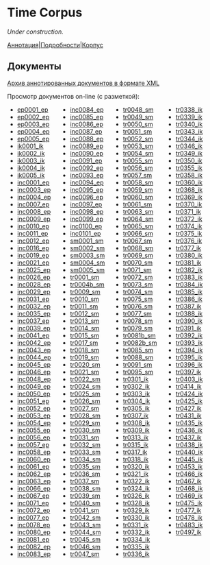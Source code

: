 # Time Corpus

*Under construction.*

[Аннотация](https://yes2helen.github.io/RuTimeCor/index.html)|[Подробности](https://yes2helen.github.io/RuTimeCor/details.html)|[Корпус](https://yes2helen.github.io/RuTimeCor/files.html)

## Документы

[Архив аннотированных документов в формате XML](https://yes2helen.github.io/RuTimeCor/files/docs_xml.zip)

Просмотр документов on-line (с разметкой):

<ul style="columns: 4">
<li><a href="https:\\yes2helen.github.io\RuTimeCor\/files/ep0001_ep.html">ep0001_ep</a></li>
<li><a href="https:\\yes2helen.github.io\RuTimeCor\/files/ep0002_ep.html">ep0002_ep</a></li>
<li><a href="https:\\yes2helen.github.io\RuTimeCor\/files/ep0003_ep.html">ep0003_ep</a></li>
<li><a href="https:\\yes2helen.github.io\RuTimeCor\/files/ep0004_ep.html">ep0004_ep</a></li>
<li><a href="https:\\yes2helen.github.io\RuTimeCor\/files/ep0005_ep.html">ep0005_ep</a></li>
<li><a href="https:\\yes2helen.github.io\RuTimeCor\/files/ik0001_ik.html">ik0001_ik</a></li>
<li><a href="https:\\yes2helen.github.io\RuTimeCor\/files/ik0002_ik.html">ik0002_ik</a></li>
<li><a href="https:\\yes2helen.github.io\RuTimeCor\/files/ik0003_ik.html">ik0003_ik</a></li>
<li><a href="https:\\yes2helen.github.io\RuTimeCor\/files/ik0004_ik.html">ik0004_ik</a></li>
<li><a href="https:\\yes2helen.github.io\RuTimeCor\/files/ik0005_ik.html">ik0005_ik</a></li>
<li><a href="https:\\yes2helen.github.io\RuTimeCor\/files/inc0001_ep.html">inc0001_ep</a></li>
<li><a href="https:\\yes2helen.github.io\RuTimeCor\/files/inc0003_ep.html">inc0003_ep</a></li>
<li><a href="https:\\yes2helen.github.io\RuTimeCor\/files/inc0004_ep.html">inc0004_ep</a></li>
<li><a href="https:\\yes2helen.github.io\RuTimeCor\/files/inc0007_ep.html">inc0007_ep</a></li>
<li><a href="https:\\yes2helen.github.io\RuTimeCor\/files/inc0008_ep.html">inc0008_ep</a></li>
<li><a href="https:\\yes2helen.github.io\RuTimeCor\/files/inc0009_ep.html">inc0009_ep</a></li>
<li><a href="https:\\yes2helen.github.io\RuTimeCor\/files/inc0010_ep.html">inc0010_ep</a></li>
<li><a href="https:\\yes2helen.github.io\RuTimeCor\/files/inc0011_ep.html">inc0011_ep</a></li>
<li><a href="https:\\yes2helen.github.io\RuTimeCor\/files/inc0012_ep.html">inc0012_ep</a></li>
<li><a href="https:\\yes2helen.github.io\RuTimeCor\/files/inc0016_ep.html">inc0016_ep</a></li>
<li><a href="https:\\yes2helen.github.io\RuTimeCor\/files/inc0019_ep.html">inc0019_ep</a></li>
<li><a href="https:\\yes2helen.github.io\RuTimeCor\/files/inc0021_ep.html">inc0021_ep</a></li>
<li><a href="https:\\yes2helen.github.io\RuTimeCor\/files/inc0025_ep.html">inc0025_ep</a></li>
<li><a href="https:\\yes2helen.github.io\RuTimeCor\/files/inc0026_ep.html">inc0026_ep</a></li>
<li><a href="https:\\yes2helen.github.io\RuTimeCor\/files/inc0028_ep.html">inc0028_ep</a></li>
<li><a href="https:\\yes2helen.github.io\RuTimeCor\/files/inc0029_ep.html">inc0029_ep</a></li>
<li><a href="https:\\yes2helen.github.io\RuTimeCor\/files/inc0031_ep.html">inc0031_ep</a></li>
<li><a href="https:\\yes2helen.github.io\RuTimeCor\/files/inc0032_ep.html">inc0032_ep</a></li>
<li><a href="https:\\yes2helen.github.io\RuTimeCor\/files/inc0035_ep.html">inc0035_ep</a></li>
<li><a href="https:\\yes2helen.github.io\RuTimeCor\/files/inc0037_ep.html">inc0037_ep</a></li>
<li><a href="https:\\yes2helen.github.io\RuTimeCor\/files/inc0039_ep.html">inc0039_ep</a></li>
<li><a href="https:\\yes2helen.github.io\RuTimeCor\/files/inc0041_ep.html">inc0041_ep</a></li>
<li><a href="https:\\yes2helen.github.io\RuTimeCor\/files/inc0042_ep.html">inc0042_ep</a></li>
<li><a href="https:\\yes2helen.github.io\RuTimeCor\/files/inc0043_ep.html">inc0043_ep</a></li>
<li><a href="https:\\yes2helen.github.io\RuTimeCor\/files/inc0044_ep.html">inc0044_ep</a></li>
<li><a href="https:\\yes2helen.github.io\RuTimeCor\/files/inc0045_ep.html">inc0045_ep</a></li>
<li><a href="https:\\yes2helen.github.io\RuTimeCor\/files/inc0046_ep.html">inc0046_ep</a></li>
<li><a href="https:\\yes2helen.github.io\RuTimeCor\/files/inc0048_ep.html">inc0048_ep</a></li>
<li><a href="https:\\yes2helen.github.io\RuTimeCor\/files/inc0049_ep.html">inc0049_ep</a></li>
<li><a href="https:\\yes2helen.github.io\RuTimeCor\/files/inc0050_ep.html">inc0050_ep</a></li>
<li><a href="https:\\yes2helen.github.io\RuTimeCor\/files/inc0051_ep.html">inc0051_ep</a></li>
<li><a href="https:\\yes2helen.github.io\RuTimeCor\/files/inc0052_ep.html">inc0052_ep</a></li>
<li><a href="https:\\yes2helen.github.io\RuTimeCor\/files/inc0053_ep.html">inc0053_ep</a></li>
<li><a href="https:\\yes2helen.github.io\RuTimeCor\/files/inc0054_ep.html">inc0054_ep</a></li>
<li><a href="https:\\yes2helen.github.io\RuTimeCor\/files/inc0055_ep.html">inc0055_ep</a></li>
<li><a href="https:\\yes2helen.github.io\RuTimeCor\/files/inc0056_ep.html">inc0056_ep</a></li>
<li><a href="https:\\yes2helen.github.io\RuTimeCor\/files/inc0057_ep.html">inc0057_ep</a></li>
<li><a href="https:\\yes2helen.github.io\RuTimeCor\/files/inc0058_ep.html">inc0058_ep</a></li>
<li><a href="https:\\yes2helen.github.io\RuTimeCor\/files/inc0060_ep.html">inc0060_ep</a></li>
<li><a href="https:\\yes2helen.github.io\RuTimeCor\/files/inc0061_ep.html">inc0061_ep</a></li>
<li><a href="https:\\yes2helen.github.io\RuTimeCor\/files/inc0062_ep.html">inc0062_ep</a></li>
<li><a href="https:\\yes2helen.github.io\RuTimeCor\/files/inc0063_ep.html">inc0063_ep</a></li>
<li><a href="https:\\yes2helen.github.io\RuTimeCor\/files/inc0066_ep.html">inc0066_ep</a></li>
<li><a href="https:\\yes2helen.github.io\RuTimeCor\/files/inc0067_ep.html">inc0067_ep</a></li>
<li><a href="https:\\yes2helen.github.io\RuTimeCor\/files/inc0071_ep.html">inc0071_ep</a></li>
<li><a href="https:\\yes2helen.github.io\RuTimeCor\/files/inc0072_ep.html">inc0072_ep</a></li>
<li><a href="https:\\yes2helen.github.io\RuTimeCor\/files/inc0077_ep.html">inc0077_ep</a></li>
<li><a href="https:\\yes2helen.github.io\RuTimeCor\/files/inc0078_ep.html">inc0078_ep</a></li>
<li><a href="https:\\yes2helen.github.io\RuTimeCor\/files/inc0080_ep.html">inc0080_ep</a></li>
<li><a href="https:\\yes2helen.github.io\RuTimeCor\/files/inc0081_ep.html">inc0081_ep</a></li>
<li><a href="https:\\yes2helen.github.io\RuTimeCor\/files/inc0082_ep.html">inc0082_ep</a></li>
<li><a href="https:\\yes2helen.github.io\RuTimeCor\/files/inc0083_ep.html">inc0083_ep</a></li>
<li><a href="https:\\yes2helen.github.io\RuTimeCor\/files/inc0084_ep.html">inc0084_ep</a></li>
<li><a href="https:\\yes2helen.github.io\RuTimeCor\/files/inc0085_ep.html">inc0085_ep</a></li>
<li><a href="https:\\yes2helen.github.io\RuTimeCor\/files/inc0086_ep.html">inc0086_ep</a></li>
<li><a href="https:\\yes2helen.github.io\RuTimeCor\/files/inc0087_ep.html">inc0087_ep</a></li>
<li><a href="https:\\yes2helen.github.io\RuTimeCor\/files/inc0088_ep.html">inc0088_ep</a></li>
<li><a href="https:\\yes2helen.github.io\RuTimeCor\/files/inc0089_ep.html">inc0089_ep</a></li>
<li><a href="https:\\yes2helen.github.io\RuTimeCor\/files/inc0090_ep.html">inc0090_ep</a></li>
<li><a href="https:\\yes2helen.github.io\RuTimeCor\/files/inc0091_ep.html">inc0091_ep</a></li>
<li><a href="https:\\yes2helen.github.io\RuTimeCor\/files/inc0092_ep.html">inc0092_ep</a></li>
<li><a href="https:\\yes2helen.github.io\RuTimeCor\/files/inc0093_ep.html">inc0093_ep</a></li>
<li><a href="https:\\yes2helen.github.io\RuTimeCor\/files/inc0094_ep.html">inc0094_ep</a></li>
<li><a href="https:\\yes2helen.github.io\RuTimeCor\/files/inc0095_ep.html">inc0095_ep</a></li>
<li><a href="https:\\yes2helen.github.io\RuTimeCor\/files/inc0096_ep.html">inc0096_ep</a></li>
<li><a href="https:\\yes2helen.github.io\RuTimeCor\/files/inc0097_ep.html">inc0097_ep</a></li>
<li><a href="https:\\yes2helen.github.io\RuTimeCor\/files/inc0098_ep.html">inc0098_ep</a></li>
<li><a href="https:\\yes2helen.github.io\RuTimeCor\/files/inc0099_ep.html">inc0099_ep</a></li>
<li><a href="https:\\yes2helen.github.io\RuTimeCor\/files/inc0100_ep.html">inc0100_ep</a></li>
<li><a href="https:\\yes2helen.github.io\RuTimeCor\/files/inc0101_ep.html">inc0101_ep</a></li>
<li><a href="https:\\yes2helen.github.io\RuTimeCor\/files/sm0001_sm.html">sm0001_sm</a></li>
<li><a href="https:\\yes2helen.github.io\RuTimeCor\/files/sm0002_sm.html">sm0002_sm</a></li>
<li><a href="https:\\yes2helen.github.io\RuTimeCor\/files/sm0003_sm.html">sm0003_sm</a></li>
<li><a href="https:\\yes2helen.github.io\RuTimeCor\/files/sm0004_sm.html">sm0004_sm</a></li>
<li><a href="https:\\yes2helen.github.io\RuTimeCor\/files/sm0005_sm.html">sm0005_sm</a></li>
<li><a href="https:\\yes2helen.github.io\RuTimeCor\/files/tr0001_sm.html">tr0001_sm</a></li>
<li><a href="https:\\yes2helen.github.io\RuTimeCor\/files/tr0004b_sm.html">tr0004b_sm</a></li>
<li><a href="https:\\yes2helen.github.io\RuTimeCor\/files/tr0009_sm.html">tr0009_sm</a></li>
<li><a href="https:\\yes2helen.github.io\RuTimeCor\/files/tr0010_sm.html">tr0010_sm</a></li>
<li><a href="https:\\yes2helen.github.io\RuTimeCor\/files/tr0011_sm.html">tr0011_sm</a></li>
<li><a href="https:\\yes2helen.github.io\RuTimeCor\/files/tr0012_sm.html">tr0012_sm</a></li>
<li><a href="https:\\yes2helen.github.io\RuTimeCor\/files/tr0013_sm.html">tr0013_sm</a></li>
<li><a href="https:\\yes2helen.github.io\RuTimeCor\/files/tr0014_sm.html">tr0014_sm</a></li>
<li><a href="https:\\yes2helen.github.io\RuTimeCor\/files/tr0015_sm.html">tr0015_sm</a></li>
<li><a href="https:\\yes2helen.github.io\RuTimeCor\/files/tr0017_sm.html">tr0017_sm</a></li>
<li><a href="https:\\yes2helen.github.io\RuTimeCor\/files/tr0018_sm.html">tr0018_sm</a></li>
<li><a href="https:\\yes2helen.github.io\RuTimeCor\/files/tr0019_sm.html">tr0019_sm</a></li>
<li><a href="https:\\yes2helen.github.io\RuTimeCor\/files/tr0020_sm.html">tr0020_sm</a></li>
<li><a href="https:\\yes2helen.github.io\RuTimeCor\/files/tr0021_sm.html">tr0021_sm</a></li>
<li><a href="https:\\yes2helen.github.io\RuTimeCor\/files/tr0022_sm.html">tr0022_sm</a></li>
<li><a href="https:\\yes2helen.github.io\RuTimeCor\/files/tr0024_sm.html">tr0024_sm</a></li>
<li><a href="https:\\yes2helen.github.io\RuTimeCor\/files/tr0025_sm.html">tr0025_sm</a></li>
<li><a href="https:\\yes2helen.github.io\RuTimeCor\/files/tr0026_sm.html">tr0026_sm</a></li>
<li><a href="https:\\yes2helen.github.io\RuTimeCor\/files/tr0027_sm.html">tr0027_sm</a></li>
<li><a href="https:\\yes2helen.github.io\RuTimeCor\/files/tr0028_sm.html">tr0028_sm</a></li>
<li><a href="https:\\yes2helen.github.io\RuTimeCor\/files/tr0029_sm.html">tr0029_sm</a></li>
<li><a href="https:\\yes2helen.github.io\RuTimeCor\/files/tr0030_sm.html">tr0030_sm</a></li>
<li><a href="https:\\yes2helen.github.io\RuTimeCor\/files/tr0031_sm.html">tr0031_sm</a></li>
<li><a href="https:\\yes2helen.github.io\RuTimeCor\/files/tr0032_sm.html">tr0032_sm</a></li>
<li><a href="https:\\yes2helen.github.io\RuTimeCor\/files/tr0033_sm.html">tr0033_sm</a></li>
<li><a href="https:\\yes2helen.github.io\RuTimeCor\/files/tr0034_sm.html">tr0034_sm</a></li>
<li><a href="https:\\yes2helen.github.io\RuTimeCor\/files/tr0035_sm.html">tr0035_sm</a></li>
<li><a href="https:\\yes2helen.github.io\RuTimeCor\/files/tr0036_sm.html">tr0036_sm</a></li>
<li><a href="https:\\yes2helen.github.io\RuTimeCor\/files/tr0037_sm.html">tr0037_sm</a></li>
<li><a href="https:\\yes2helen.github.io\RuTimeCor\/files/tr0038_sm.html">tr0038_sm</a></li>
<li><a href="https:\\yes2helen.github.io\RuTimeCor\/files/tr0039_sm.html">tr0039_sm</a></li>
<li><a href="https:\\yes2helen.github.io\RuTimeCor\/files/tr0040_sm.html">tr0040_sm</a></li>
<li><a href="https:\\yes2helen.github.io\RuTimeCor\/files/tr0041_sm.html">tr0041_sm</a></li>
<li><a href="https:\\yes2helen.github.io\RuTimeCor\/files/tr0042_sm.html">tr0042_sm</a></li>
<li><a href="https:\\yes2helen.github.io\RuTimeCor\/files/tr0043_sm.html">tr0043_sm</a></li>
<li><a href="https:\\yes2helen.github.io\RuTimeCor\/files/tr0044_sm.html">tr0044_sm</a></li>
<li><a href="https:\\yes2helen.github.io\RuTimeCor\/files/tr0045_sm.html">tr0045_sm</a></li>
<li><a href="https:\\yes2helen.github.io\RuTimeCor\/files/tr0046_sm.html">tr0046_sm</a></li>
<li><a href="https:\\yes2helen.github.io\RuTimeCor\/files/tr0047_sm.html">tr0047_sm</a></li>
<li><a href="https:\\yes2helen.github.io\RuTimeCor\/files/tr0048_sm.html">tr0048_sm</a></li>
<li><a href="https:\\yes2helen.github.io\RuTimeCor\/files/tr0049_sm.html">tr0049_sm</a></li>
<li><a href="https:\\yes2helen.github.io\RuTimeCor\/files/tr0050_sm.html">tr0050_sm</a></li>
<li><a href="https:\\yes2helen.github.io\RuTimeCor\/files/tr0051_sm.html">tr0051_sm</a></li>
<li><a href="https:\\yes2helen.github.io\RuTimeCor\/files/tr0052_sm.html">tr0052_sm</a></li>
<li><a href="https:\\yes2helen.github.io\RuTimeCor\/files/tr0053_sm.html">tr0053_sm</a></li>
<li><a href="https:\\yes2helen.github.io\RuTimeCor\/files/tr0054_sm.html">tr0054_sm</a></li>
<li><a href="https:\\yes2helen.github.io\RuTimeCor\/files/tr0055_sm.html">tr0055_sm</a></li>
<li><a href="https:\\yes2helen.github.io\RuTimeCor\/files/tr0056_sm.html">tr0056_sm</a></li>
<li><a href="https:\\yes2helen.github.io\RuTimeCor\/files/tr0057_sm.html">tr0057_sm</a></li>
<li><a href="https:\\yes2helen.github.io\RuTimeCor\/files/tr0058_sm.html">tr0058_sm</a></li>
<li><a href="https:\\yes2helen.github.io\RuTimeCor\/files/tr0059_sm.html">tr0059_sm</a></li>
<li><a href="https:\\yes2helen.github.io\RuTimeCor\/files/tr0060_sm.html">tr0060_sm</a></li>
<li><a href="https:\\yes2helen.github.io\RuTimeCor\/files/tr0061_sm.html">tr0061_sm</a></li>
<li><a href="https:\\yes2helen.github.io\RuTimeCor\/files/tr0063_sm.html">tr0063_sm</a></li>
<li><a href="https:\\yes2helen.github.io\RuTimeCor\/files/tr0064_sm.html">tr0064_sm</a></li>
<li><a href="https:\\yes2helen.github.io\RuTimeCor\/files/tr0065_sm.html">tr0065_sm</a></li>
<li><a href="https:\\yes2helen.github.io\RuTimeCor\/files/tr0066_sm.html">tr0066_sm</a></li>
<li><a href="https:\\yes2helen.github.io\RuTimeCor\/files/tr0067_sm.html">tr0067_sm</a></li>
<li><a href="https:\\yes2helen.github.io\RuTimeCor\/files/tr0068_sm.html">tr0068_sm</a></li>
<li><a href="https:\\yes2helen.github.io\RuTimeCor\/files/tr0069_sm.html">tr0069_sm</a></li>
<li><a href="https:\\yes2helen.github.io\RuTimeCor\/files/tr0070_sm.html">tr0070_sm</a></li>
<li><a href="https:\\yes2helen.github.io\RuTimeCor\/files/tr0071_sm.html">tr0071_sm</a></li>
<li><a href="https:\\yes2helen.github.io\RuTimeCor\/files/tr0072_sm.html">tr0072_sm</a></li>
<li><a href="https:\\yes2helen.github.io\RuTimeCor\/files/tr0073_sm.html">tr0073_sm</a></li>
<li><a href="https:\\yes2helen.github.io\RuTimeCor\/files/tr0074_sm.html">tr0074_sm</a></li>
<li><a href="https:\\yes2helen.github.io\RuTimeCor\/files/tr0075_sm.html">tr0075_sm</a></li>
<li><a href="https:\\yes2helen.github.io\RuTimeCor\/files/tr0076_sm.html">tr0076_sm</a></li>
<li><a href="https:\\yes2helen.github.io\RuTimeCor\/files/tr0077_sm.html">tr0077_sm</a></li>
<li><a href="https:\\yes2helen.github.io\RuTimeCor\/files/tr0078_sm.html">tr0078_sm</a></li>
<li><a href="https:\\yes2helen.github.io\RuTimeCor\/files/tr0079_sm.html">tr0079_sm</a></li>
<li><a href="https:\\yes2helen.github.io\RuTimeCor\/files/tr0081b_sm.html">tr0081b_sm</a></li>
<li><a href="https:\\yes2helen.github.io\RuTimeCor\/files/tr0082b_sm.html">tr0082b_sm</a></li>
<li><a href="https:\\yes2helen.github.io\RuTimeCor\/files/tr0085_sm.html">tr0085_sm</a></li>
<li><a href="https:\\yes2helen.github.io\RuTimeCor\/files/tr0088_sm.html">tr0088_sm</a></li>
<li><a href="https:\\yes2helen.github.io\RuTimeCor\/files/tr0091_sm.html">tr0091_sm</a></li>
<li><a href="https:\\yes2helen.github.io\RuTimeCor\/files/tr0095_sm.html">tr0095_sm</a></li>
<li><a href="https:\\yes2helen.github.io\RuTimeCor\/files/tr0301_ik.html">tr0301_ik</a></li>
<li><a href="https:\\yes2helen.github.io\RuTimeCor\/files/tr0302_ik.html">tr0302_ik</a></li>
<li><a href="https:\\yes2helen.github.io\RuTimeCor\/files/tr0303_ik.html">tr0303_ik</a></li>
<li><a href="https:\\yes2helen.github.io\RuTimeCor\/files/tr0304_ik.html">tr0304_ik</a></li>
<li><a href="https:\\yes2helen.github.io\RuTimeCor\/files/tr0305_ik.html">tr0305_ik</a></li>
<li><a href="https:\\yes2helen.github.io\RuTimeCor\/files/tr0307_ik.html">tr0307_ik</a></li>
<li><a href="https:\\yes2helen.github.io\RuTimeCor\/files/tr0308_ik.html">tr0308_ik</a></li>
<li><a href="https:\\yes2helen.github.io\RuTimeCor\/files/tr0309_ik.html">tr0309_ik</a></li>
<li><a href="https:\\yes2helen.github.io\RuTimeCor\/files/tr0313_ik.html">tr0313_ik</a></li>
<li><a href="https:\\yes2helen.github.io\RuTimeCor\/files/tr0315_ik.html">tr0315_ik</a></li>
<li><a href="https:\\yes2helen.github.io\RuTimeCor\/files/tr0317_ik.html">tr0317_ik</a></li>
<li><a href="https:\\yes2helen.github.io\RuTimeCor\/files/tr0318_ik.html">tr0318_ik</a></li>
<li><a href="https:\\yes2helen.github.io\RuTimeCor\/files/tr0320_ik.html">tr0320_ik</a></li>
<li><a href="https:\\yes2helen.github.io\RuTimeCor\/files/tr0321_ik.html">tr0321_ik</a></li>
<li><a href="https:\\yes2helen.github.io\RuTimeCor\/files/tr0322_ik.html">tr0322_ik</a></li>
<li><a href="https:\\yes2helen.github.io\RuTimeCor\/files/tr0324_ik.html">tr0324_ik</a></li>
<li><a href="https:\\yes2helen.github.io\RuTimeCor\/files/tr0326_ik.html">tr0326_ik</a></li>
<li><a href="https:\\yes2helen.github.io\RuTimeCor\/files/tr0328_ik.html">tr0328_ik</a></li>
<li><a href="https:\\yes2helen.github.io\RuTimeCor\/files/tr0329_ik.html">tr0329_ik</a></li>
<li><a href="https:\\yes2helen.github.io\RuTimeCor\/files/tr0330_ik.html">tr0330_ik</a></li>
<li><a href="https:\\yes2helen.github.io\RuTimeCor\/files/tr0331_ik.html">tr0331_ik</a></li>
<li><a href="https:\\yes2helen.github.io\RuTimeCor\/files/tr0332_ik.html">tr0332_ik</a></li>
<li><a href="https:\\yes2helen.github.io\RuTimeCor\/files/tr0334_ik.html">tr0334_ik</a></li>
<li><a href="https:\\yes2helen.github.io\RuTimeCor\/files/tr0335_ik.html">tr0335_ik</a></li>
<li><a href="https:\\yes2helen.github.io\RuTimeCor\/files/tr0336_ik.html">tr0336_ik</a></li>
<li><a href="https:\\yes2helen.github.io\RuTimeCor\/files/tr0338_ik.html">tr0338_ik</a></li>
<li><a href="https:\\yes2helen.github.io\RuTimeCor\/files/tr0339_ik.html">tr0339_ik</a></li>
<li><a href="https:\\yes2helen.github.io\RuTimeCor\/files/tr0340_ik.html">tr0340_ik</a></li>
<li><a href="https:\\yes2helen.github.io\RuTimeCor\/files/tr0343_ik.html">tr0343_ik</a></li>
<li><a href="https:\\yes2helen.github.io\RuTimeCor\/files/tr0344_ik.html">tr0344_ik</a></li>
<li><a href="https:\\yes2helen.github.io\RuTimeCor\/files/tr0346_ik.html">tr0346_ik</a></li>
<li><a href="https:\\yes2helen.github.io\RuTimeCor\/files/tr0349_ik.html">tr0349_ik</a></li>
<li><a href="https:\\yes2helen.github.io\RuTimeCor\/files/tr0350_ik.html">tr0350_ik</a></li>
<li><a href="https:\\yes2helen.github.io\RuTimeCor\/files/tr0355_ik.html">tr0355_ik</a></li>
<li><a href="https:\\yes2helen.github.io\RuTimeCor\/files/tr0358_ik.html">tr0358_ik</a></li>
<li><a href="https:\\yes2helen.github.io\RuTimeCor\/files/tr0360_ik.html">tr0360_ik</a></li>
<li><a href="https:\\yes2helen.github.io\RuTimeCor\/files/tr0368_ik.html">tr0368_ik</a></li>
<li><a href="https:\\yes2helen.github.io\RuTimeCor\/files/tr0369_ik.html">tr0369_ik</a></li>
<li><a href="https:\\yes2helen.github.io\RuTimeCor\/files/tr0370_ik.html">tr0370_ik</a></li>
<li><a href="https:\\yes2helen.github.io\RuTimeCor\/files/tr0371_ik.html">tr0371_ik</a></li>
<li><a href="https:\\yes2helen.github.io\RuTimeCor\/files/tr0372_ik.html">tr0372_ik</a></li>
<li><a href="https:\\yes2helen.github.io\RuTimeCor\/files/tr0374_ik.html">tr0374_ik</a></li>
<li><a href="https:\\yes2helen.github.io\RuTimeCor\/files/tr0375_ik.html">tr0375_ik</a></li>
<li><a href="https:\\yes2helen.github.io\RuTimeCor\/files/tr0376_ik.html">tr0376_ik</a></li>
<li><a href="https:\\yes2helen.github.io\RuTimeCor\/files/tr0377_ik.html">tr0377_ik</a></li>
<li><a href="https:\\yes2helen.github.io\RuTimeCor\/files/tr0380_ik.html">tr0380_ik</a></li>
<li><a href="https:\\yes2helen.github.io\RuTimeCor\/files/tr0381_ik.html">tr0381_ik</a></li>
<li><a href="https:\\yes2helen.github.io\RuTimeCor\/files/tr0382_ik.html">tr0382_ik</a></li>
<li><a href="https:\\yes2helen.github.io\RuTimeCor\/files/tr0383_ik.html">tr0383_ik</a></li>
<li><a href="https:\\yes2helen.github.io\RuTimeCor\/files/tr0384_ik.html">tr0384_ik</a></li>
<li><a href="https:\\yes2helen.github.io\RuTimeCor\/files/tr0385_ik.html">tr0385_ik</a></li>
<li><a href="https:\\yes2helen.github.io\RuTimeCor\/files/tr0386_ik.html">tr0386_ik</a></li>
<li><a href="https:\\yes2helen.github.io\RuTimeCor\/files/tr0387_ik.html">tr0387_ik</a></li>
<li><a href="https:\\yes2helen.github.io\RuTimeCor\/files/tr0388_ik.html">tr0388_ik</a></li>
<li><a href="https:\\yes2helen.github.io\RuTimeCor\/files/tr0390_ik.html">tr0390_ik</a></li>
<li><a href="https:\\yes2helen.github.io\RuTimeCor\/files/tr0391_ik.html">tr0391_ik</a></li>
<li><a href="https:\\yes2helen.github.io\RuTimeCor\/files/tr0392_ik.html">tr0392_ik</a></li>
<li><a href="https:\\yes2helen.github.io\RuTimeCor\/files/tr0393_ik.html">tr0393_ik</a></li>
<li><a href="https:\\yes2helen.github.io\RuTimeCor\/files/tr0394_ik.html">tr0394_ik</a></li>
<li><a href="https:\\yes2helen.github.io\RuTimeCor\/files/tr0395_ik.html">tr0395_ik</a></li>
<li><a href="https:\\yes2helen.github.io\RuTimeCor\/files/tr0396_ik.html">tr0396_ik</a></li>
<li><a href="https:\\yes2helen.github.io\RuTimeCor\/files/tr0397_ik.html">tr0397_ik</a></li>
<li><a href="https:\\yes2helen.github.io\RuTimeCor\/files/tr0403_ik.html">tr0403_ik</a></li>
<li><a href="https:\\yes2helen.github.io\RuTimeCor\/files/tr0414_ik.html">tr0414_ik</a></li>
<li><a href="https:\\yes2helen.github.io\RuTimeCor\/files/tr0424_ik.html">tr0424_ik</a></li>
<li><a href="https:\\yes2helen.github.io\RuTimeCor\/files/tr0425_ik.html">tr0425_ik</a></li>
<li><a href="https:\\yes2helen.github.io\RuTimeCor\/files/tr0427_ik.html">tr0427_ik</a></li>
<li><a href="https:\\yes2helen.github.io\RuTimeCor\/files/tr0431_ik.html">tr0431_ik</a></li>
<li><a href="https:\\yes2helen.github.io\RuTimeCor\/files/tr0435_ik.html">tr0435_ik</a></li>
<li><a href="https:\\yes2helen.github.io\RuTimeCor\/files/tr0436_ik.html">tr0436_ik</a></li>
<li><a href="https:\\yes2helen.github.io\RuTimeCor\/files/tr0437_ik.html">tr0437_ik</a></li>
<li><a href="https:\\yes2helen.github.io\RuTimeCor\/files/tr0438_ik.html">tr0438_ik</a></li>
<li><a href="https:\\yes2helen.github.io\RuTimeCor\/files/tr0440_ik.html">tr0440_ik</a></li>
<li><a href="https:\\yes2helen.github.io\RuTimeCor\/files/tr0445_ik.html">tr0445_ik</a></li>
<li><a href="https:\\yes2helen.github.io\RuTimeCor\/files/tr0453_ik.html">tr0453_ik</a></li>
<li><a href="https:\\yes2helen.github.io\RuTimeCor\/files/tr0466_ik.html">tr0466_ik</a></li>
<li><a href="https:\\yes2helen.github.io\RuTimeCor\/files/tr0467_ik.html">tr0467_ik</a></li>
<li><a href="https:\\yes2helen.github.io\RuTimeCor\/files/tr0468_ik.html">tr0468_ik</a></li>
<li><a href="https:\\yes2helen.github.io\RuTimeCor\/files/tr0469_ik.html">tr0469_ik</a></li>
<li><a href="https:\\yes2helen.github.io\RuTimeCor\/files/tr0475_ik.html">tr0475_ik</a></li>
<li><a href="https:\\yes2helen.github.io\RuTimeCor\/files/tr0477_ik.html">tr0477_ik</a></li>
<li><a href="https:\\yes2helen.github.io\RuTimeCor\/files/tr0478_ik.html">tr0478_ik</a></li>
<li><a href="https:\\yes2helen.github.io\RuTimeCor\/files/tr0483_ik.html">tr0483_ik</a></li>
<li><a href="https:\\yes2helen.github.io\RuTimeCor\/files/tr0497_ik.html">tr0497_ik</a></li>
</ul>
